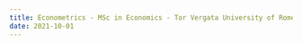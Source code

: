 ```yaml
---
title: Econometrics - MSc in Economics - Tor Vergata University of Rome (Fall 2021)
date: 2021-10-01
---
```

